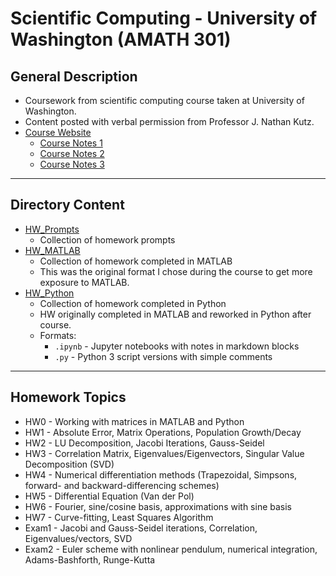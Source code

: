 # Scientific Computing - University of Washington (AMATH 301)

## General Description

- Coursework from scientific computing course taken at University of Washington.
- Content posted with verbal permission from Professor J. Nathan Kutz.
- [Course Website](http://faculty.washington.edu/kutz/am301/am301.html)
    - [Course Notes 1](https://faculty.washington.edu/kutz/301.pdf)
    - [Course Notes 2](https://faculty.washington.edu/kutz/581.pdf)
    - [Course Notes 3](https://faculty.washington.edu/kutz/582.pdf)

---

##  Directory Content

- [HW_Prompts](https://github.com/jot33/learn_data_science/tree/main/scientific_computing_UW-AMATH301/HW_Prompts)
    - Collection of homework prompts
- [HW_MATLAB](https://github.com/jot33/learn_data_science/tree/main/scientific_computing_UW-AMATH301/HW_MATLAB)
    - Collection of homework completed in MATLAB
    - This was the original format I chose during the course to get more exposure to MATLAB.
- [HW_Python](https://github.com/jot33/learn_data_science/tree/main/scientific_computing_UW-AMATH301/HW_Python)
    - Collection of homework completed in Python
    - HW originally completed in MATLAB and reworked in Python after course.
    - Formats:
        - `.ipynb` - Jupyter notebooks with notes in markdown blocks
        - `.py` - Python 3 script versions with simple comments

---

## Homework Topics

- HW0 - Working with matrices in MATLAB and Python
- HW1 - Absolute Error, Matrix Operations, Population Growth/Decay
- HW2 - LU Decomposition, Jacobi Iterations, Gauss-Seidel
- HW3 - Correlation Matrix, Eigenvalues/Eigenvectors, Singular Value Decomposition (SVD)
- HW4 - Numerical differentiation methods (Trapezoidal, Simpsons, forward- and backward-differencing schemes)
- HW5 - Differential Equation (Van der Pol)
- HW6 - Fourier, sine/cosine basis, approximations with sine basis
- HW7 - Curve-fitting, Least Squares Algorithm
- Exam1 - Jacobi and Gauss-Seidel iterations, Correlation, Eigenvalues/vectors, SVD
- Exam2 - Euler scheme with nonlinear pendulum, numerical integration, Adams-Bashforth, Runge-Kutta
